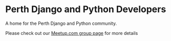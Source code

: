 # Perth Django and Python Developers

A home for the Perth Django and Python community. 

Please check out our [Meetup.com group page](http://www.meetup.com/Perth-Django-Users-Group/) for more details
